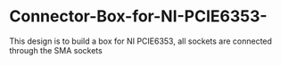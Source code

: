 # Connector-Box-for-NI-PCIE6353-
This design is to build a box for NI PCIE6353, all sockets are connected through the SMA sockets

